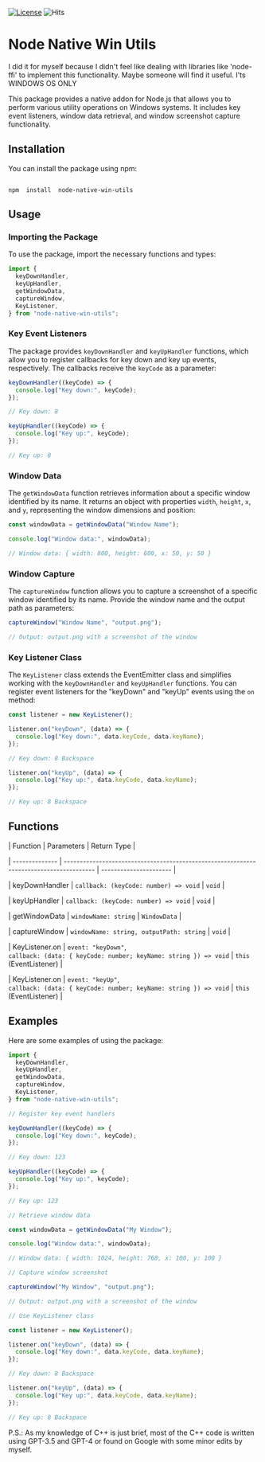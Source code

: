 [![License][license-src]][license-href]
![Hits][hits-src]

# Node Native Win Utils

I did it for myself because I didn't feel like dealing with libraries like 'node-ffi' to implement this functionality. Maybe someone will find it useful. I'ts WINDOWS OS ONLY

This package provides a native addon for Node.js that allows you to perform various utility operations on Windows systems. It includes key event listeners, window data retrieval, and window screenshot capture functionality.

## Installation

You can install the package using npm:

```shell

npm  install  node-native-win-utils

```

## Usage

### Importing the Package

To use the package, import the necessary functions and types:

```javascript
import {
  keyDownHandler,
  keyUpHandler,
  getWindowData,
  captureWindow,
  KeyListener,
} from "node-native-win-utils";
```

### Key Event Listeners

The package provides `keyDownHandler` and `keyUpHandler` functions, which allow you to register callbacks for key down and key up events, respectively. The callbacks receive the `keyCode` as a parameter:

```javascript
keyDownHandler((keyCode) => {
  console.log("Key down:", keyCode);
});

// Key down: 8

keyUpHandler((keyCode) => {
  console.log("Key up:", keyCode);
});

// Key up: 8
```

### Window Data

The `getWindowData` function retrieves information about a specific window identified by its name. It returns an object with properties `width`, `height`, `x`, and `y`, representing the window dimensions and position:

```javascript
const windowData = getWindowData("Window Name");

console.log("Window data:", windowData);

// Window data: { width: 800, height: 600, x: 50, y: 50 }
```

### Window Capture

The `captureWindow` function allows you to capture a screenshot of a specific window identified by its name. Provide the window name and the output path as parameters:

```javascript
captureWindow("Window Name", "output.png");

// Output: output.png with a screenshot of the window
```

### Key Listener Class

The `KeyListener` class extends the EventEmitter class and simplifies working with the `keyDownHandler` and `keyUpHandler` functions. You can register event listeners for the "keyDown" and "keyUp" events using the `on` method:

```javascript
const listener = new KeyListener();

listener.on("keyDown", (data) => {
  console.log("Key down:", data.keyCode, data.keyName);
});

// Key down: 8 Backspace

listener.on("keyUp", (data) => {
  console.log("Key up:", data.keyCode, data.keyName);
});

// Key up: 8 Backspace
```

## Functions

| Function | Parameters | Return Type |

| -------------- | --------------------------------------------------------------------------------------- | ---------------------- |

| keyDownHandler | `callback: (keyCode: number) => void` | `void` |

| keyUpHandler | `callback: (keyCode: number) => void` | `void` |

| getWindowData | `windowName: string` | `WindowData` |

| captureWindow | `windowName: string, outputPath: string` | `void` |

| KeyListener.on | `event: "keyDown"`,<br>`callback: (data: { keyCode: number; keyName: string }) => void` | `this` (EventListener) |

| KeyListener.on | `event: "keyUp"`,<br>`callback: (data: { keyCode: number; keyName: string }) => void` | `this` (EventListener) |

## Examples

Here are some examples of using the package:

```javascript
import {
  keyDownHandler,
  keyUpHandler,
  getWindowData,
  captureWindow,
  KeyListener,
} from "node-native-win-utils";

// Register key event handlers

keyDownHandler((keyCode) => {
  console.log("Key down:", keyCode);
});

// Key down: 123

keyUpHandler((keyCode) => {
  console.log("Key up:", keyCode);
});

// Key up: 123

// Retrieve window data

const windowData = getWindowData("My Window");

console.log("Window data:", windowData);

// Window data: { width: 1024, height: 768, x: 100, y: 100 }

// Capture window screenshot

captureWindow("My Window", "output.png");

// Output: output.png with a screenshot of the window

// Use KeyListener class

const listener = new KeyListener();

listener.on("keyDown", (data) => {
  console.log("Key down:", data.keyCode, data.keyName);
});

// Key down: 8 Backspace

listener.on("keyUp", (data) => {
  console.log("Key up:", data.keyCode, data.keyName);
});

// Key up: 8 Backspace
```

P.S.: As my knowledge of C++ is just brief, most of the C++ code is written using GPT-3.5 and GPT-4 or found on Google with some minor edits by myself.

[license-src]: https://img.shields.io/github/license/nuxt-modules/icon.svg?style=for-the-badge&colorA=18181B&colorB=28CF8D
[license-href]: https://github.com/RynerNO/node-native-win-utils/blob/main/LICENSE
[hits-src]: https://img.shields.io/endpoint?colorB=%2328cf8d&colorA=%2318181b&style=for-the-badge&url=https%3A%2F%2Fhits.dwyl.com%2FRynerNO%2Fnode-native-win-utils.json
